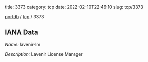 title: 3373
category: tcp
date: 2022-02-10T22:46:10
slug: tcp/3373

[portdb](/) / [tcp](/category/tcp.html) / 3373


## IANA Data

_Name:_ lavenir-lm

_Description:_ Lavenir License Manager

